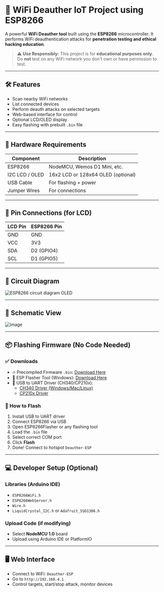 # 🚨 WiFi Deauther IoT Project using ESP8266

A powerful **WiFi Deauther tool** built using the **ESP8266** microcontroller. It performs WiFi deauthentication attacks for **penetration testing and ethical hacking education**.

> ⚠️ **Use Responsibly:** This project is for **educational purposes only**. Do **not** test on any WiFi network you don't own or have permission to test.

---

## 🛠 Features

- Scan nearby WiFi networks
- List connected devices
- Perform deauth attacks on selected targets
- Web-based interface for control
- Optional LCD/OLED display
- Easy flashing with prebuilt `.bin` file

---

## 🔧 Hardware Requirements

| Component        | Description                  |
|------------------|------------------------------|
| ESP8266          | NodeMCU, Wemos D1 Mini, etc. |
| I2C LCD / OLED   | 16x2 LCD or 128x64 OLED (optional) |
| USB Cable        | For flashing + power          |
| Jumper Wires     | For connections               |

---

## 📌 Pin Connections (for LCD)

| LCD Pin | ESP8266 Pin |
|---------|-------------|
| GND     | GND         |
| VCC     | 3V3         |
| SDA     | D2 (GPIO4)  |
| SCL     | D1 (GPIO5)  |

---

## 📐 Circuit Diagram

![ESP8266 circuit diagram OLED](https://github.com/user-attachments/assets/0336faca-23b5-4368-84ed-4906eef90827)

---

## 🧩 Schematic View
![image](https://github.com/user-attachments/assets/6bdcfe61-fe08-4718-bbcc-23eed44548ce)

---

## 📦 Flashing Firmware (No Code Needed)

### ✅ Downloads

- 🔥 Precompiled Firmware `.bin`: [Download Here](https://your-link.com/deauther-firmware.bin)
- 🧰 ESP Flasher Tool (Windows): [Download Here](https://github.com/nodemcu/nodemcu-flasher)
- 🔌 USB to UART Driver (CH340/CP210x):
  - [CH340 Driver (Windows/Mac/Linux)](https://sparks.gogo.co.nz/ch340.html)
  - [CP210x Driver](https://www.silabs.com/developers/usb-to-uart-bridge-vcp-drivers)

### 🧠 How to Flash

1. Install USB to UART driver
2. Connect ESP8266 via USB
3. Open ESP8266Flasher or any flashing tool
4. Load the `.bin` file
5. Select correct COM port
6. Click **Flash**
7. Done! Connect to hotspot `Deauther-ESP`

---

## 💻 Developer Setup (Optional)

### Libraries (Arduino IDE)

- `ESP8266WiFi.h`
- `ESP8266WebServer.h`
- `Wire.h`
- `LiquidCrystal_I2C.h` or `Adafruit_SSD1306.h`

### Upload Code (if modifying)

- Select **NodeMCU 1.0** board
- Upload using Arduino IDE or PlatformIO

---

## 🖥 Web Interface

- Connect to WiFi: `Deauther-ESP`
- Go to `http://192.168.4.1`
- Control targets, start/stop attack, monitor devices


